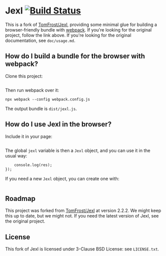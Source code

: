 # Jexl [![Build Status](https://travis-ci.org/logicsquad/Jexl.svg?branch=master)](https://travis-ci.org/logicsquad/Jexl)

This is a fork of [TomFrost/Jexl](https://github.com/TomFrost/Jexl),
providing some minimal glue for building a browser-friendly bundle
with [webpack](https://webpack.js.org). If you're looking for the
original project, follow the link above. If you're looking for the
original documentation, see `doc/usage.md`.

## How do I build a bundle for the browser with webpack?

Clone this project:

```$ git clone https://github.com/logicsquad/Jexl.git
```

Then run webpack over it:

```$ cd Jexl
npx webpack --config webpack.config.js
```

The output bundle is `dist/jexl.js`.

## How do I use Jexl in the browser?

Include it in your page:

```<script type="text/javascript" src="jexl.js"></script>
```

The global `jexl` variable is then a `Jexl` object, and you can use it
in the usual way:

```jexl.eval(expression, context).then(function(res) {
    console.log(res);
});
```

If you need a new `Jexl` object, you can create one with:

```var j = new jexl.Jexl();
```

## Roadmap

This project was forked from
[TomFrost/Jexl](https://github.com/TomFrost/Jexl) at version 2.2.2. We
might keep this up to date, but we might not. If you need the latest
version of Jexl, see the original project.

## License

This fork of Jexl is licensed under 3-Clause BSD License: see
`LICENSE.txt`.
